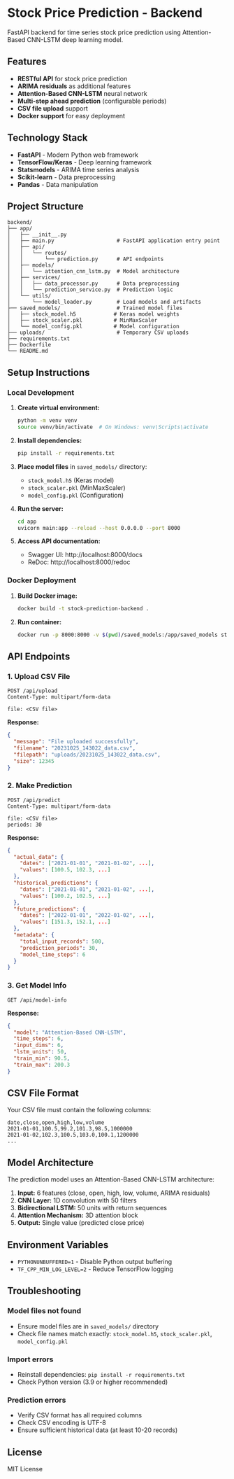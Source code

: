 # Stock Price Prediction - Backend

FastAPI backend for time series stock price prediction using Attention-Based CNN-LSTM deep learning model.

## Features

- **RESTful API** for stock price prediction
- **ARIMA residuals** as additional features
- **Attention-Based CNN-LSTM** neural network
- **Multi-step ahead prediction** (configurable periods)
- **CSV file upload** support
- **Docker support** for easy deployment

## Technology Stack

- **FastAPI** - Modern Python web framework
- **TensorFlow/Keras** - Deep learning framework
- **Statsmodels** - ARIMA time series analysis
- **Scikit-learn** - Data preprocessing
- **Pandas** - Data manipulation

## Project Structure

```
backend/
├── app/
│   ├── __init__.py
│   ├── main.py                    # FastAPI application entry point
│   ├── api/
│   │   └── routes/
│   │       └── prediction.py      # API endpoints
│   ├── models/
│   │   └── attention_cnn_lstm.py  # Model architecture
│   ├── services/
│   │   ├── data_processor.py      # Data preprocessing
│   │   └── prediction_service.py  # Prediction logic
│   └── utils/
│       └── model_loader.py        # Load models and artifacts
├── saved_models/                  # Trained model files
│   ├── stock_model.h5            # Keras model weights
│   ├── stock_scaler.pkl          # MinMaxScaler
│   └── model_config.pkl          # Model configuration
├── uploads/                       # Temporary CSV uploads
├── requirements.txt
├── Dockerfile
└── README.md
```

## Setup Instructions

### Local Development

1. **Create virtual environment:**
   ```bash
   python -m venv venv
   source venv/bin/activate  # On Windows: venv\Scripts\activate
   ```

2. **Install dependencies:**
   ```bash
   pip install -r requirements.txt
   ```

3. **Place model files** in `saved_models/` directory:
   - `stock_model.h5` (Keras model)
   - `stock_scaler.pkl` (MinMaxScaler)
   - `model_config.pkl` (Configuration)

4. **Run the server:**
   ```bash
   cd app
   uvicorn main:app --reload --host 0.0.0.0 --port 8000
   ```

5. **Access API documentation:**
   - Swagger UI: http://localhost:8000/docs
   - ReDoc: http://localhost:8000/redoc

### Docker Deployment

1. **Build Docker image:**
   ```bash
   docker build -t stock-prediction-backend .
   ```

2. **Run container:**
   ```bash
   docker run -p 8000:8000 -v $(pwd)/saved_models:/app/saved_models stock-prediction-backend
   ```

## API Endpoints

### 1. Upload CSV File
```http
POST /api/upload
Content-Type: multipart/form-data

file: <CSV file>
```

**Response:**
```json
{
  "message": "File uploaded successfully",
  "filename": "20231025_143022_data.csv",
  "filepath": "uploads/20231025_143022_data.csv",
  "size": 12345
}
```

### 2. Make Prediction
```http
POST /api/predict
Content-Type: multipart/form-data

file: <CSV file>
periods: 30
```

**Response:**
```json
{
  "actual_data": {
    "dates": ["2021-01-01", "2021-01-02", ...],
    "values": [100.5, 102.3, ...]
  },
  "historical_predictions": {
    "dates": ["2021-01-01", "2021-01-02", ...],
    "values": [100.2, 102.5, ...]
  },
  "future_predictions": {
    "dates": ["2022-01-01", "2022-01-02", ...],
    "values": [151.3, 152.1, ...]
  },
  "metadata": {
    "total_input_records": 500,
    "prediction_periods": 30,
    "model_time_steps": 6
  }
}
```

### 3. Get Model Info
```http
GET /api/model-info
```

**Response:**
```json
{
  "model": "Attention-Based CNN-LSTM",
  "time_steps": 6,
  "input_dims": 6,
  "lstm_units": 50,
  "train_min": 90.5,
  "train_max": 200.3
}
```

## CSV File Format

Your CSV file must contain the following columns:

```csv
date,close,open,high,low,volume
2021-01-01,100.5,99.2,101.3,98.5,1000000
2021-01-02,102.3,100.5,103.0,100.1,1200000
...
```

## Model Architecture

The prediction model uses an Attention-Based CNN-LSTM architecture:

1. **Input:** 6 features (close, open, high, low, volume, ARIMA residuals)
2. **CNN Layer:** 1D convolution with 50 filters
3. **Bidirectional LSTM:** 50 units with return sequences
4. **Attention Mechanism:** 3D attention block
5. **Output:** Single value (predicted close price)

## Environment Variables

- `PYTHONUNBUFFERED=1` - Disable Python output buffering
- `TF_CPP_MIN_LOG_LEVEL=2` - Reduce TensorFlow logging

## Troubleshooting

### Model files not found
- Ensure model files are in `saved_models/` directory
- Check file names match exactly: `stock_model.h5`, `stock_scaler.pkl`, `model_config.pkl`

### Import errors
- Reinstall dependencies: `pip install -r requirements.txt`
- Check Python version (3.9 or higher recommended)

### Prediction errors
- Verify CSV format has all required columns
- Check CSV encoding is UTF-8
- Ensure sufficient historical data (at least 10-20 records)

## License

MIT License
